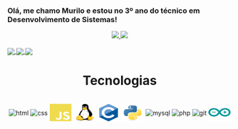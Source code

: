### Olá, me chamo Murilo e estou no 3º ano do técnico em Desenvolvimento de Sistemas!

<div align="center">
  <a href="https://github.com/DRCO23">
  <img height="180em" src="https://github-readme-stats.vercel.app/api?username=DRCO23&show_icons=true&theme=blue-green&include_all_commits=true&count_private=true"/>
  <img height="180em" src="https://github-readme-stats.vercel.app/api/top-langs/?username=DRCO23&layout=compact&langs_count=7&theme=blue-green"/>
</div>
  
  <div style="display: inline_block"><br>
    <img align="center" src="https://img.shields.io/badge/Java-ED8B00?style=for-the-badge&logo=java&logoColor=white">
    <img align="center" src="https://img.shields.io/badge/GODOT-%23FFFFFF.svg?style=for-the-badge&logo=godot-engine">
    <a href="https://bit.ly/3vJn390"><img align="center" src="https://img.shields.io/badge/YouTube-FF0000?style=for-the-badge&logo=youtube&logoColor=white"></a>
  </div>
  
  <h1 align="center"> Tecnologias </h1>
<div style="display: inline_block" align="center"><br>
  <img align="center" alt="html" height="40" width="50" src="https://cdn.jsdelivr.net/gh/devicons/devicon/icons/html5/html5-plain.svg"/>
  <img align="center" alt="css" height="40" width="50" src="https://cdn.jsdelivr.net/gh/devicons/devicon/icons/css3/css3-plain.svg" />
 <img align="center" alt="javascript" height="40" width="50" src="https://raw.githubusercontent.com/devicons/devicon/master/icons/javascript/javascript-plain.svg" />
  <img align="center" alt="linux" height="40" width="50" src="https://github.com/devicons/devicon/blob/master/icons/linux/linux-original.svg" />
  <img align="center" alt="c" height="40" width="50" src="https://github.com/devicons/devicon/blob/master/icons/c/c-original.svg" />
  <img align="center" alt="python" height="40" width="50" src="https://github.com/devicons/devicon/blob/master/icons/python/python-original.svg" />
  <img align="center" alt="mysql" height="40" width="50" src="https://cdn.jsdelivr.net/gh/devicons/devicon/icons/mysql/mysql-plain.svg" />
  <img align="center" alt="php" height="40" width="50" src="https://cdn.jsdelivr.net/gh/devicons/devicon/icons/php/php-plain.svg" />
  <img align="center" alt="git" height="40" width="50" src="https://cdn.jsdelivr.net/gh/devicons/devicon/icons/git/git-plain.svg" />
  <img align="center" alt="git" height="40" width="50" src="https://github.com/devicons/devicon/blob/master/icons/arduino/arduino-original.svg" />
</div><br/>
